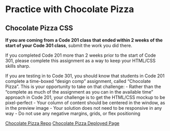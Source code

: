 # Practice with Chocolate Pizza

## Chocolate Pizza CSS

**If you are coming from a Code 201 class that ended within 2 weeks of the start of your Code 301 class**, submit the work you did there.

If you completed Code 201 more than 2 weeks prior to the start of Code 301, please complete this assignment as a way to keep your HTML/CSS skills sharp.

If you are testing in to Code 301, you should know that students in Code 201 complete a time-boxed “design comp” assignment, called “Chocolate Pizza”. This is your opportunity to take on that challenge:
    - Rather than the “complete as much of the assignment as you can in the available time” approach in Code 201, your challenge is to get the HTML/CSS mockup to be pixel-perfect
    - Your column of content should be centered in the window, as in the preview image
    - Your solution does not need to be responsive in any way
    - Do not use any negative margins, grids, or flex positioning

[Chocolate Pizza Repo](https://github.com/xind14/chocolate-pizza/tree/main)
[Chocolate Pizza Deployed Page](xind14.github.io/chocolate-pizza/)
